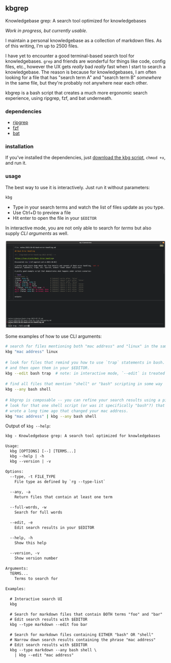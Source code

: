 ## kbgrep

Knowledgebase grep: A search tool optimized for knowledgebases

_Work in progress, but currently usable._

I maintain a personal knowledgebase as a collection of markdown files. As of this writing, I'm up to
2500 files.

I have yet to encounter a good terminal-based search tool for knowledgebases. `grep` and friends are
wonderful for things like code, config files, etc., however the UX gets _really_ bad _really_ fast
when I start to search a knowledgebase. The reason is because for knowledgebases, I am often
looking for a file that has "search term A" and "search term B" _somewhere_ in the same file, but
they're probably not anywhere near each other.

kbgrep is a bash script that creates a much more ergonomic search experience, using ripgrep, fzf,
and bat underneath.

### dependencies

* [ripgrep](https://github.com/BurntSushi/ripgrep)
* [fzf](https://github.com/junegunn/fzf)
* [bat](https://github.com/sharkdp/bat)

### installation

If you've installed the dependencies, just
[download the kbg script](https://github.com/pcrockett/kbgrep/releases/latest/download/kbg),
`chmod +x`, and run it.

### usage

The best way to use it is interactively. Just run it without parameters:

```bash
kbg
```

* Type in your search terms and watch the list of files update as you type.
* Use Ctrl+D to preview a file
* Hit enter to open the file in your `$EDITOR`

In interactive mode, you are not only able to search for _terms_ but also supply _CLI arguments_ as
well.

![](assets/screenshot.png)

Some examples of how to use CLI arguments:

```bash
# search for files mentioning both "mac address" and "linux" in the same file
kbg "mac address" linux

# look for files that remind you how to use `trap` statements in bash.
# and then open them in your $EDITOR.
kbg --edit bash trap  # note: in interactive mode, `--edit` is treated as a search term

# find all files that mention "shell" or "bash" scripting in some way
kbg --any bash shell

# kbgrep is composable -- you can refine your search results using a pipeline.
# look for that one shell script (or was it specifically "bash"?) that you
# wrote a long time ago that changed your mac address.
kbg "mac address" | kbg --any bash shell
```

Output of `kbg --help`:

```plaintext
kbg - Knowledgebase grep: A search tool optimized for knowledgebases

Usage:
  kbg [OPTIONS] [--] [TERMS...]
  kbg --help | -h
  kbg --version | -v

Options:
  --type, -t FILE_TYPE
    File type as defined by `rg --type-list`

  --any, -a
    Return files that contain at least one term

  --full-words, -w
    Search for full words

  --edit, -e
    Edit search results in your $EDITOR

  --help, -h
    Show this help

  --version, -v
    Show version number

Arguments:
  TERMS...
    Terms to search for

Examples:

  # Interactive search UI
  kbg

  # Search for markdown files that contain BOTH terms "foo" and "bar"
  # Edit search results with $EDITOR
  kbg --type markdown --edit foo bar

  # Search for markdown files containing EITHER "bash" OR "shell"
  # Narrow down search results containing the phrase "mac address"
  # Edit search results with $EDITOR
  kbg --type markdown --any bash shell \
    | kbg --edit "mac address"
```
